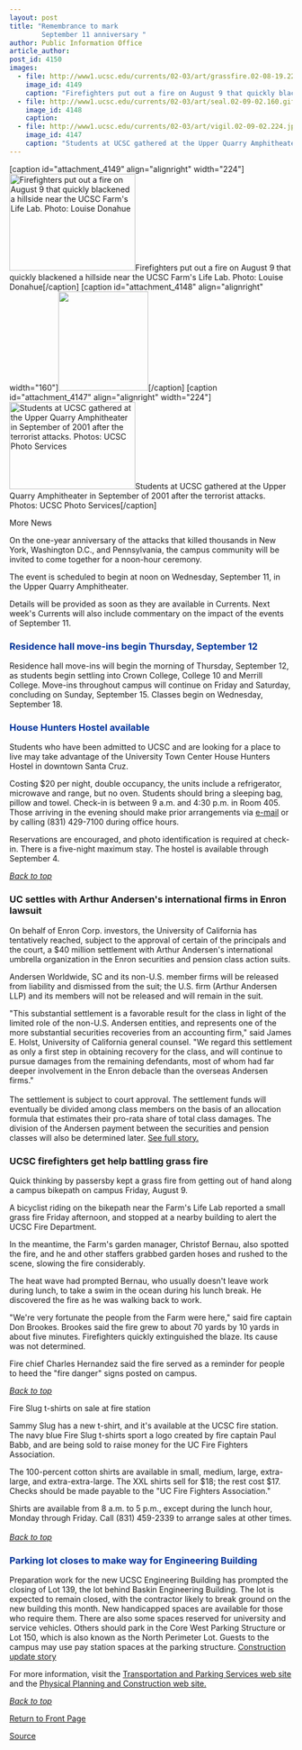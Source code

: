 ```yaml
---
layout: post
title: "Remembrance to mark 
        September 11 anniversary "
author: Public Information Office
article_author: 
post_id: 4150
images:
  - file: http://www1.ucsc.edu/currents/02-03/art/grassfire.02-08-19.224.jpg
    image_id: 4149
    caption: "Firefighters put out a fire on August 9 that quickly blackened a hillside near the UCSC Farm's Life Lab. Photo: Louise Donahue"
  - file: http://www1.ucsc.edu/currents/02-03/art/seal.02-09-02.160.gif
    image_id: 4148
    caption: 
  - file: http://www1.ucsc.edu/currents/02-03/art/vigil.02-09-02.224.jpg
    image_id: 4147
    caption: "Students at UCSC gathered at the Upper Quarry Amphitheater in September of 2001 after the terrorist attacks. Photos: UCSC Photo Services"
---
```


[caption id="attachment_4149" align="alignright" width="224"]<a href="http://dev-ucsc-news.pantheonsite.io/wp-content/uploads/2002/09/grassfire.02-08-19.224.jpg"><img class="size-full wp-image-4149" src="http://dev-ucsc-news.pantheonsite.io/wp-content/uploads/2002/09/grassfire.02-08-19.224.jpg" alt="Firefighters put out a fire on August 9 that quickly blackened a hillside near the UCSC Farm's Life Lab. Photo: Louise Donahue" width="224" height="172" /></a>Firefighters put out a fire on August 9 that quickly blackened a hillside near the UCSC Farm's Life Lab. Photo: Louise Donahue[/caption]
[caption id="attachment_4148" align="alignright" width="160"]<a href="http://dev-ucsc-news.pantheonsite.io/wp-content/uploads/2002/09/seal.02-09-02.160.gif"><img class="size-full wp-image-4148" src="http://dev-ucsc-news.pantheonsite.io/wp-content/uploads/2002/09/seal.02-09-02.160.gif" alt="" width="160" height="176" /></a>[/caption]
[caption id="attachment_4147" align="alignright" width="224"]<a href="http://dev-ucsc-news.pantheonsite.io/wp-content/uploads/2002/09/vigil.02-09-02.224.jpg"><img class="size-full wp-image-4147" src="http://dev-ucsc-news.pantheonsite.io/wp-content/uploads/2002/09/vigil.02-09-02.224.jpg" alt="Students at UCSC gathered at the Upper Quarry Amphitheater in September of 2001 after the terrorist attacks. Photos: UCSC Photo Services" width="224" height="155" /></a>Students at UCSC gathered at the Upper Quarry Amphitheater in September of 2001 after the terrorist attacks. Photos: UCSC Photo Services[/caption]
<p class="pagehead">
  More News
</p>
<p>
  On the one-year anniversary of the attacks that killed thousands in New York, Washington D.C., and Pennsylvania, the campus community will be invited to come together for a noon-hour ceremony.
</p>
<p>
  The event is scheduled to begin at noon on Wednesday, September 11, in the Upper Quarry Amphitheater.
</p>
<p>
  Details will be provided as soon as they are available in Currents. Next week's Currents will also include commentary on the impact of the events of September 11.
</p>
<h3>
  <a name="Residence" id="Residence"></a><font class="sectionhead" color="#003399">Residence hall move-ins begin Thursday, September 12</font>
</h3>
<p>
  Residence hall move-ins will begin the morning of Thursday, September 12, as students begin settling into Crown College, College 10 and Merrill College. Move-ins throughout campus will continue on Friday and Saturday, concluding on Sunday, September 15. Classes begin on Wednesday, September 18.
</p>
<h3>
  <a name="House" id="House"></a><font class="sectionhead" color="#003399">House Hunters Hostel available</font>
</h3>
<p>
  Students who have been admitted to UCSC and are looking for a place to live may take advantage of the University Town Center House Hunters Hostel in downtown Santa Cruz.
</p>
<p>
  Costing $20 per night, double occupancy, the units include a refrigerator, microwave and range, but no oven. Students should bring a sleeping bag, pillow and towel. Check-in is between 9 a.m. and 4:30 p.m. in Room 405. Those arriving in the evening should make prior arrangements via <a href="mailto:lainee@garlic.com">e-mail</a> or by calling (831) 429-7100 during office hours.
</p>
<p>
  Reservations are encouraged, and photo identification is required at check-in. There is a five-night maximum stay. The hostel is available through September 4.
</p>
<p>
  <a href="#Vintners"><i>Back to top</i></a>
</p>
<h3 class="sectionhead">
  <a name="UC" id="UC"></a>UC settles with Arthur Andersen's international firms in Enron lawsuit
</h3>
<p>
  On behalf of Enron Corp. investors, the University of California has tentatively reached, subject to the approval of certain of the principals and the court, a $40 million settlement with Arthur Andersen's international umbrella organization in the Enron securities and pension class action suits.<br>
</p>
<p>
  Andersen Worldwide, SC and its non-U.S. member firms will be released from liability and dismissed from the suit; the U.S. firm (Arthur Andersen LLP) and its members will not be released and will remain in the suit.<br>
</p>
<p>
  "This substantial settlement is a favorable result for the class in light of the limited role of the non-U.S. Andersen entities, and represents one of the more substantial securities recoveries from an accounting firm," said James E. Holst, University of California general counsel. "We regard this settlement as only a first step in obtaining recovery for the class, and will continue to pursue damages from the remaining defendants, most of whom had far deeper involvement in the Enron debacle than the overseas Andersen firms."<br>
  <br>
  The settlement is subject to court approval. The settlement funds will eventually be divided among class members on the basis of an allocation formula that estimates their pro-rata share of total class damages. The division of the Andersen payment between the securities and pension classes will also be determined later. <a href="http://www.ucop.edu/news/archives/2002/aug27art1.htm">See full story.</a>
</p>
<h3 class="sectionhead">
  UCSC firefighters get help battling grass fire
</h3>
<p>
  Quick thinking by passersby kept a grass fire from getting out of hand along a campus bikepath on campus Friday, August 9.<br>
</p>
<p>
  A bicyclist riding on the bikepath near the Farm's Life Lab reported a small grass fire Friday afternoon, and stopped at a nearby building to alert the UCSC Fire Department.<br>
</p>
<p>
  In the meantime, the Farm's garden manager, Christof Bernau, also spotted the fire, and he and other staffers grabbed garden hoses and rushed to the scene, slowing the fire considerably.<br>
</p>
<p>
  The heat wave had prompted Bernau, who usually doesn't leave work during lunch, to take a swim in the ocean during his lunch break. He discovered the fire as he was walking back to work.<br>
</p>
<p>
  "We're very fortunate the people from the Farm were here," said fire captain Don Brookes. Brookes said the fire grew to about 70 yards by 10 yards in about five minutes. Firefighters quickly extinguished the blaze. Its cause was not determined.<br>
</p>
<p>
  Fire chief Charles Hernandez said the fire served as a reminder for people to heed the "fire danger" signs posted on campus.
</p>
<p>
  <a href="#Vintners"><i>Back to top</i></a>
</p>
<p class="sectionhead">
  <a name="Fire" id="Fire"></a>Fire Slug t-shirts on sale at fire station
</p>
<p>
  Sammy Slug has a new t-shirt, and it's available at the UCSC fire station. The navy blue Fire Slug t-shirts sport a logo created by fire captain Paul Babb, and are being sold to raise money for the UC Fire Fighters Association.
</p>
<p>
  The 100-percent cotton shirts are available in small, medium, large, extra-large, and extra-extra-large. The XXL shirts sell for $18; the rest cost $17. Checks should be made payable to the "UC Fire Fighters Association."
</p>
<p>
  Shirts are available from 8 a.m. to 5 p.m., except during the lunch hour, Monday through Friday. Call (831) 459-2339 to arrange sales at other times.<br>
  <br>
  <a href="#Seymour"><i>Back to top</i></a>
</p>
<h3>
  <a name="Construction" id="Construction"></a><font class="sectionhead" color="#003399">Parking lot closes to make way for Engineering Building</font>
</h3>
<p>
  Preparation work for the new UCSC Engineering Building has prompted the closing of Lot 139, the lot behind Baskin Engineering Building. The lot is expected to remain closed, with the contractor likely to break ground on the new building this month. New handicapped spaces are available for those who require them. There are also some spaces reserved for university and service vehicles. Others should park in the Core West Parking Structure or Lot 150, which is also known as the North Perimeter Lot. Guests to the campus may use pay station spaces at the parking structure. <a href="../../construction.html">Construction update story</a>
</p>
<p>
  For more information, visit the <a href="http://www2.ucsc.edu/taps/">Transportation and Parking Services web site</a> and the <a href="http://www2.ucsc.edu/ppc/">Physical Planning and Construction web site.</a>
</p>
<p>
  <a href="#Seymour"><i>Back to top</i></a><a href="#Crown"></a>
</p>
<p>
  <a href="http://currents.ucsc.edu/">Return to Front Page</a>
</p>
<p><a href="http://www1.ucsc.edu/currents/02-03/09-02/morenews.html" title="Permalink to morenews">Source</a></p>
